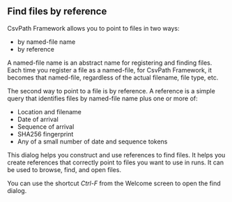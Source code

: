 ## Find files by reference

CsvPath Framework allows you to point to files in two ways:
* by named-file name
* by reference

A named-file name is an abstract name for registering and finding files. Each
time you register a file as a named-file, for CsvPath Framework, it becomes
that named-file, regardless of the actual filename, file type, etc.

The second way to point to a file is by reference. A reference is a simple
query that identifies files by named-file name plus one or more of:
* Location and filename
* Date of arrival
* Sequence of arrival
* SHA256 fingerprint
* Any of a small number of date and sequence tokens

This dialog helps you construct and use references to find files. It helps
you create references that correctly point to files you want to use in runs.
It can be used to browse, find, and open files.

You can use the shortcut *Ctrl-F* from the Welcome screen to open the find dialog.





